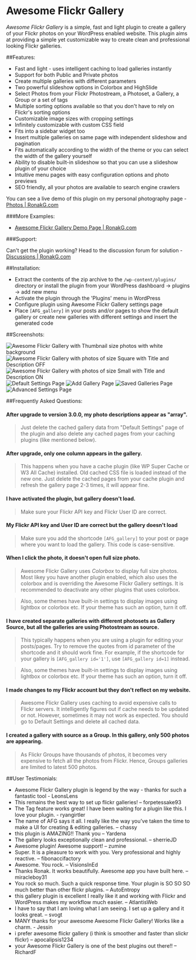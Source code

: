 # Awesome Flickr Gallery #

_Awesome Flickr Gallery_ is a simple, fast and light plugin to create a gallery of your Flickr photos on your WordPress enabled website.  This plugin aims at providing a simple yet customizable way to create clean and professional looking Flickr galleries.

##Features:

* Fast and light - uses intelligent caching to load galleries instantly
* Support for both Public and Private photos
* Create multiple galleries with different parameters
* Two powerful slideshow options in Colorbox and HighSlide
* Select Photos from your Flickr Photostream, a Photoset, a Gallery, a Group or a set of tags
* Multiple sorting options available so that you don't have to rely on Flickr's sorting options
* Customizable image sizes with cropping settings
* Infinitely customizable with custom CSS field
* Fits into a sidebar widget too
* Insert multiple galleries on same page with independent slideshow and pagination
* Fits automatically according to the width of the theme or you can select the width of the gallery yourself
* Ability to disable built-in slideshow so that you can use a slideshow plugin of your choice
* Intuitive menu pages with easy configuration options and photo previews
* SEO friendly, all your photos are available to search engine crawlers

You can see a live demo of this plugin on my personal photography page - [Photos | RonakG.com](http://www.ronakg.com/photos/)

###More Examples:

* [Awesome Flickr Gallery Demo Page | RonakG.com](http://www.ronakg.com/projects/awesome-flickr-gallery-wordpress-plugin/demo-page/)

###Support:

Can't get the plugin working?  Head to the discussion forum for solution - [Discussions | RonakG.com](http://www.ronakg.com/discussions/)

##Installation:

- Extract the contents of the zip archive to the `/wp-content/plugins/` directory or install the plugin from your WordPress dashboard -> plugins -> add new menu
- Activate the plugin through the 'Plugins' menu in WordPress
- Configure plugin using Awesome Flickr Gallery settings page
- Place `[AFG_gallery]` in your posts and/or pages to show the default gallery or create new galleries with different settings and insert the generated code

##Screenshots:

![Awesome Flickr Gallery with Thumbnail size photos with white background](http://s.wordpress.org/extend/plugins/awesome-flickr-gallery-plugin/screenshot-1.png "Awesome Flickr Gallery with Thumbnail size photos with white background")
![Awesome Flickr Gallery with photos of size Square with Title and Description OFF](http://s.wordpress.org/extend/plugins/awesome-flickr-gallery-plugin/screenshot-2.png "Awesome Flickr Gallery with photos of size Square with Title and Description OFF")
![Awesome Flickr Gallery with photos of size Small with Title and Description ON](http://s.wordpress.org/extend/plugins/awesome-flickr-gallery-plugin/screenshot-3.png "Awesome Flickr Gallery with photos of size Small with Title and Description ON")
![Default Settings Page](http://s.wordpress.org/extend/plugins/awesome-flickr-gallery-plugin/screenshot-4.png "Default Settings Page")
![Add Gallery Page](http://s.wordpress.org/extend/plugins/awesome-flickr-gallery-plugin/screenshot-5.png "Add Gallery Page")
![Saved Galleries Page](http://s.wordpress.org/extend/plugins/awesome-flickr-gallery-plugin/screenshot-7.png "Saved Galleries Page")
![Advanced Settings Page](http://s.wordpress.org/extend/plugins/awesome-flickr-gallery-plugin/screenshot-8.png "Advanced Settings Page")

##Frequently Asked Questions:

#### After upgrade to version 3.0.0, my photo descriptions appear as "array". ####

> Just delete the cached gallery data from "Default Settings" page of the plugin and also delete any cached pages from your caching plugins (like mentioned below).

#### After upgrade, only one column appears in the gallery. ####

> This happens when you have a cache plugin (like WP Super Cache or W3 All Cache) installed. Old cached CSS file is loaded instead of the new one. Just delete the cached pages from your cache plugin and refresh the gallery page 2-3 times, it will appear fine.

#### I have activated the plugin, but gallery doesn't load. ####

> Make sure your Flickr API key and Flickr User ID are correct.

#### My Flickr API key and User ID are correct but the gallery doesn't load ####

> Make sure you add the shortcode `[AFG_gallery]` to your post or page where you want to load the gallery.  This code is case-sensitive.

#### When I click the photo, it doesn't open full size photo. ####

> Awesome Flickr Gallery uses *Colorbox* to display full size photos.  Most likey you have another plugin enabled, which also uses the colorbox and is overriding the Awesome Flickr Gallery settings.  It is recommended to deactivate any other plugins that uses colorbox.

> Also, some themes have built-in settings to display images using lightbox or colorbox etc.  If your theme has such an option, turn it off.

#### I have created separate galleries with different photosets as Gallery Source, but all the galleries are using Photostream as source. ####

> This typically happens when you are using a plugin for editing your posts/pages. Try to remove the quotes from id parameter of the shortcode and it should work fine. For example, if the shortcode for your gallery is `[AFG_gallery id='1']`, use `[AFG_gallery id=1]` instead.

> Also, some themes have built-in settings to display images using lightbox or colorbox etc. If your theme has such an option, turn it off.

#### I made changes to my Flickr account but they don't reflect on my website. ####

> Awesome Flickr Gallery uses caching to avoid expensive calls to Flickr servers.  It intelligently figures out if cache needs to be updated or not.  However, sometimes it may not work as expected.  You should go to Default Settings and delete all cached data.

#### I created a gallery with source as a Group.  In this gallery, only 500 photos are appearing. ####

> As Flickr Groups have thousands of photos, it becomes very expensive to fetch all the photos from Flickr.  Hence, Groups galleries are limited to latest 500 photos.

##User Testimonials:

* Awesome Flickr Gallery plugin is legend by the way - thanks for such a fantastic tool - LeonsLens
* This remains the best way to set up flickr galleries! – forpetessake93
* The Tag feature works great! I have been waiting for a plugin like this. I love your plugin. - ryangirtler
* The name of AFG says it all. I really like the way you’ve taken the time to make a UI for creating & editing galleries. – chassy
* this plugin is AMAZING!! Thank you – Yardena
* The gallery looks exceptionally clean and professional. – sherrieJD
* Awesome plugin! Awesome support! – zumine
* Super. It is a pleasure to work with you. Very professional and highly reactive. – fibonaccifactory
* Awesome. You rock. – VisionsInEd
* Thanks Ronak. It works beautifully. Awesome app you have built here. – miracleboy31
* You rock so much. Such a quick response time. Your plugin is SO SO SO much better than other flickr plugins. – AutoEntropy
* this gallery plugin is excellent I really like it and working with Flickr and WordPress makes my workflow much easier. – AtlantisWeb
* I have to say that I am loving what I am seeing. I set up a gallery and it looks great.  – svogt
* MANY thanks for your awesome Awesome Flickr Gallery! Works like a charm. -  Jessin
* i prefer awesome flickr gallery (i think is smoother and faster than slickr flickr) – apocalipsis1234
* your Awesome Flickr Gallery is one of the best plugins out there!! – RichardF
